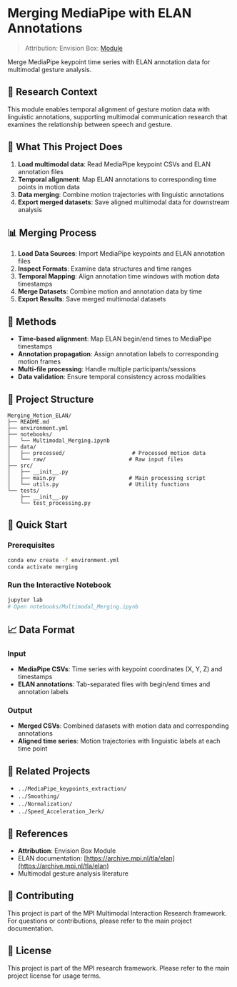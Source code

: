 # Merging MediaPipe with ELAN Annotations

> Attribution: Envision Box: [Module](https://www.envisionbox.org/embedded_MergingMultimodal_inPython.html)

Merge MediaPipe keypoint time series with ELAN annotation data for multimodal gesture analysis.

## 🔬 Research Context

This module enables temporal alignment of gesture motion data with linguistic annotations, supporting multimodal communication research that examines the relationship between speech and gesture.

## 🎯 What This Project Does

1. **Load multimodal data**: Read MediaPipe keypoint CSVs and ELAN annotation files
2. **Temporal alignment**: Map ELAN annotations to corresponding time points in motion data
3. **Data merging**: Combine motion trajectories with linguistic annotations
4. **Export merged datasets**: Save aligned multimodal data for downstream analysis

## 📊 Merging Process

1. **Load Data Sources**: Import MediaPipe keypoints and ELAN annotation files
2. **Inspect Formats**: Examine data structures and time ranges
3. **Temporal Mapping**: Align annotation time windows with motion data timestamps
4. **Merge Datasets**: Combine motion and annotation data by time
5. **Export Results**: Save merged multimodal datasets

## 🔧 Methods

- **Time-based alignment**: Map ELAN begin/end times to MediaPipe timestamps
- **Annotation propagation**: Assign annotation labels to corresponding motion frames
- **Multi-file processing**: Handle multiple participants/sessions
- **Data validation**: Ensure temporal consistency across modalities

## 📁 Project Structure

```
Merging_Motion_ELAN/
├── README.md
├── environment.yml
├── notebooks/
│   └── Multimodal_Merging.ipynb
├── data/
│   ├── processed/                     # Processed motion data
│   └── raw/                          # Raw input files
├── src/
│   ├── __init__.py
│   ├── main.py                       # Main processing script
│   └── utils.py                      # Utility functions
└── tests/
    ├── __init__.py
    └── test_processing.py
```

## 🚀 Quick Start

### Prerequisites

```bash
conda env create -f environment.yml
conda activate merging
```

### Run the Interactive Notebook

```bash
jupyter lab
# Open notebooks/Multimodal_Merging.ipynb
```


## 📈 Data Format

### Input
- **MediaPipe CSVs**: Time series with keypoint coordinates (X, Y, Z) and timestamps
- **ELAN annotations**: Tab-separated files with begin/end times and annotation labels

### Output
- **Merged CSVs**: Combined datasets with motion data and corresponding annotations
- **Aligned time series**: Motion trajectories with linguistic labels at each time point

## 🔗 Related Projects

- `../MediaPipe_keypoints_extraction/`
- `../Smoothing/`
- `../Normalization/`
- `../Speed_Acceleration_Jerk/`

## 📖 References

- **Attribution**: Envision Box Module
- ELAN documentation: [https://archive.mpi.nl/tla/elan](https://archive.mpi.nl/tla/elan)
- Multimodal gesture analysis literature

## 🤝 Contributing

This project is part of the MPI Multimodal Interaction Research framework. For questions or contributions, please refer to the main project documentation.

## 📄 License

This project is part of the MPI research framework. Please refer to the main project license for usage terms.